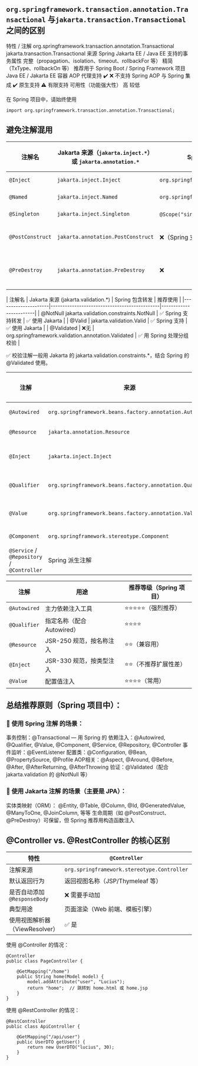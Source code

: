

## `org.springframework.transaction.annotation.Transactional` 与`jakarta.transaction.Transactional` 之间的区别

特性 / 注解	  org.springframework.transaction.annotation.Transactional	   jakarta.transaction.Transactional
来源	                                Spring                                      Jakarta EE / Java EE
支持的事务属性	完整（propagation、isolation、timeout、rollbackFor 等）     	精简（TxType、rollbackOn 等）
推荐用于	                Spring Boot / Spring Framework 项目	                Java EE / Jakarta EE 容器
AOP 代理支持	                ✔️	                                                    ❌ 不支持 Spring AOP
与 Spring 集成         	✔️ 原生支持                                                 	⚠️ 有限支持
可用性（功能强大性）          	高	                                                         较低


在 Spring 项目中，请始终使用

`import org.springframework.transaction.annotation.Transactional;`



## 避免注解混用


| 注解名              | Jakarta 来源（`jakarta.inject.*`）或 `jakarta.annotation.*` | Spring 来源（`org.springframework.*`）                       | 推荐使用（Spring 项目）             |
| ---------------- | ------------------------------------------------------ | -------------------------------------------------------- | --------------------------- |
| `@Inject`        | `jakarta.inject.Inject`                                | `org.springframework.beans.factory.annotation.Autowired` | ✅ Spring (`@Autowired`)     |
| `@Named`         | `jakarta.inject.Named`                                 | `org.springframework.beans.factory.annotation.Qualifier` | ✅ Spring (`@Qualifier`)     |
| `@Singleton`     | `jakarta.inject.Singleton`                             | `@Scope("singleton")` + `@Component`                     | ✅ Spring (`@Component`)     |
| `@PostConstruct` | `jakarta.annotation.PostConstruct`                     | ❌（Spring 支持，但非 Spring 原生）                                | ✅ Jakarta，但可用构造注入           |
| `@PreDestroy`    | `jakarta.annotation.PreDestroy`                        | ❌                                                        | ✅ Jakarta，但可用 Spring 生命周期接口 |

| 注解名               | Jakarta 来源 (jakarta.validation.*)           | Spring 包含转发         | 推荐使用 |
|---------------------|----------------------------------------------|------------------------|
| @NotNull             jakarta.validation.constraints.NotNull         | ✅ Spring 支持转发     | ✅ 使用 Jakarta |
| @Valid              | jakarta.validation.Valid                      | ✅ Spring 支持         | ✅ 使用 Jakarta |
| @Validated          | ❌无             | org.springframework.validation.annotation.Validated | ✅ 用 Spring 处理分组校验 |

✅ 校验注解一般用 Jakarta 的 jakarta.validation.constraints.*，结合 Spring 的 @Validated 使用。

| 注解                                         | 来源                                                       | 是否 Spring 原生 | 是否推荐在 Spring 中使用     | 说明                                |
| ------------------------------------------ | -------------------------------------------------------- | ------------ | -------------------- | --------------------------------- |
| `@Autowired`                               | `org.springframework.beans.factory.annotation.Autowired` | ✔️ 是         | ✅ **推荐使用**           | 按类型注入，可配合 `@Qualifier` 指定名称       |
| `@Resource`                                | `jakarta.annotation.Resource`                            | ❌ 否          | ⚠️ 可用，但不推荐           | 按名称注入，支持 JSR-250                  |
| `@Inject`                                  | `jakarta.inject.Inject`                                  | ❌ 否          | ⚠️ 可用，但功能较弱          | 按类型注入，类似 `@Autowired`，无扩展功能       |
| `@Qualifier`                               | `org.springframework.beans.factory.annotation.Qualifier` | ✔️ 是         | ✅ 配合 `@Autowired` 使用 | 用于指定 Bean 名称，解决多个同类型 Bean 冲突      |
| `@Value`                                   | `org.springframework.beans.factory.annotation.Value`     | ✔️ 是         | ✅ 注入配置值              | 注入 application.properties 中的值或表达式 |
| `@Component`                               | `org.springframework.stereotype.Component`               | ✔️ 是         | ✅ 注册 Bean            | 用于标记类为组件                          |
| `@Service` / `@Repository` / `@Controller` | Spring 派生注解                                              | ✔️ 是         | ✅ 表示不同角色的组件          | 语义明确，便于分层管理                       |



| 注解           | 用途                 | 推荐等级（Spring 项目） |
| ------------ | ------------------ | --------------- |
| `@Autowired` | 主力依赖注入工具           | ⭐⭐⭐⭐⭐（强烈推荐）     |
| `@Qualifier` | 指定名称（配合 Autowired） | ⭐⭐⭐⭐            |
| `@Resource`  | JSR-250 规范，按名称注入   | ⭐⭐（兼容用）         |
| `@Inject`    | JSR-330 规范，按类型注入   | ⭐⭐（不推荐扩展性差）     |
| `@Value`     | 配置值注入              | ⭐⭐⭐⭐（常用）        |


## 总结推荐原则（Spring 项目中）：
### 🔹 使用 Spring 注解 的场景：
事务控制：@Transactional — 用 Spring 的
依赖注入：@Autowired, @Qualifier, @Value, @Component, @Service, @Repository, @Controller
事件监听：@EventListener
配置类：@Configuration, @Bean, @PropertySource, @Profile
AOP相关：@Aspect, @Around, @Before, @After, @AfterReturning, @AfterThrowing
验证：@Validated（配合 jakarta.validation 的 @NotNull 等）
### 🔸 使用 Jakarta 注解 的场景（主要是 JPA）：
实体类映射（ORM）：
@Entity, @Table, @Column, @Id, @GeneratedValue, @ManyToOne, @JoinColumn, 等等
生命周期（如 @PostConstruct、@PreDestroy）可保留，但 Spring 推荐用构造函数注入



## @Controller vs. @RestController 的核心区别

| 特性                     | `@Controller`                               | `@RestController`                                        |
| ---------------------- | ------------------------------------------- | -------------------------------------------------------- |
| 注解来源                   | `org.springframework.stereotype.Controller` | `org.springframework.web.bind.annotation.RestController` |
| 默认返回行为                 | 返回视图名称（JSP/Thymeleaf 等）                     | 返回 JSON / XML（即响应体）                                      |
| 是否自动添加 `@ResponseBody` | ❌ 需要手动加                                     | ✅ 自动加到所有方法                                               |
| 典型用途                   | 页面渲染（Web 前端、模板引擎）                           | 提供 REST API、JSON 接口                                      |
| 使用视图解析器（ViewResolver）  | ✅ 是                                         | ❌ 否                                                      |


使用 @Controller 的情况：
```
@Controller
public class PageController {

    @GetMapping("/home")
    public String home(Model model) {
        model.addAttribute("user", "Lucius");
        return "home";  // 跳转到 home.html 或 home.jsp
    }
}

```

使用 @RestController 的情况：

```
@RestController
public class ApiController {

    @GetMapping("/api/user")
    public UserDTO getUser() {
        return new UserDTO("lucius", 30);
    }
}
```


